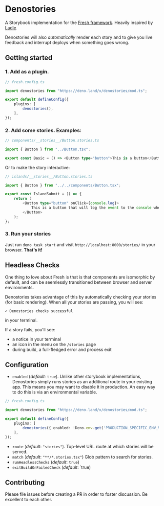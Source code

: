 # Denostories

A Storybook implementation for the [Fresh framework](https://fresh.deno.dev/). Heavily inspired by [Ladle](https://ladle.dev/).

Denostories will also _automatically_ render each story and to give you live feedback and interrupt deploys when something goes wrong.

## Getting started

### 1. Add as a plugin.

```ts
// fresh.config.ts

import denostories from "https://deno.land/x/denostories/mod.ts";

export default defineConfig({
	plugins: [
		denostories(),
	],
});
```

### 2. Add some stories. Examples:

```ts
// components/__stories__/Button.stories.ts

import { Button } from "../Button.tsx";

export const Basic = () => <Button type="button">This is a button</Button>;
```

Or to make the story interactive:

```ts
// islands/__stories__/Button.stories.ts

import { Button } from "../../components/Button.tsx";

export const IslandSubmit = () => {
	return (
		<Button type="button" onClick={console.log}>
			This is a button that will log the event to the console when clicked.
		</Button>
	);
};
```

### 3. Run your stories

Just run `deno task start` and visit `http://localhost:8000/stories/` in your browser. **That's it!**

## Headless Checks

One thing to love about Fresh is that is that components are isomorphic by default, and can be seemlessly transitioned between browser and server environments.

Denostories takes advantage of this by automatically checking your stories (for basic rendering). When all your stories are passing, you will see:

```
✓ Denostories checks successful
```

in your terminal.

If a story fails, you'll see:
- a notice in your terminal
- an icon in the menu on the `/stories` page
- during build, a full-fledged error and process exit

## Configuration

- `enabled` (*default:* `true`). Unlike other storybook implementations, Denostories simply runs stories as an additional route in your existing app. This means you may want to disable it in production. An easy way to do this is via an environmental variable.

```ts
// fresh.config.ts

import denostories from "https://deno.land/x/denostories/mod.ts";

export default defineConfig({
	plugins: [
		denostories({ enabled: !Deno.env.get('PRODUCTION_SPECIFIC_ENV_VARIABLE') }),
	],
});
```

- `route` (*default*: `"stories"`). Top-level URL route at which stories will be served.
- `match`  (*default*: `"**/*.stories.tsx"`) Glob pattern to search for stories.
- `runHeadlessChecks` (*default*: `true`)
- `exitBuildOnFailedCheck` (*default*: `true)

## Contributing

Please file issues before creating a PR in order to foster discussion. Be excellent to each other.